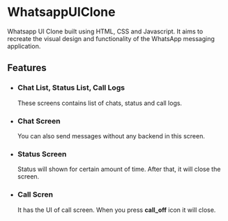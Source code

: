 # WhatsappUIClone
Whatsapp UI Clone built using HTML, CSS and Javascript. It aims to recreate the visual design and functionality of the WhatsApp messaging application.

## Features
* ### Chat List, Status List, Call Logs
  These screens contains list of chats, status and call logs.
* ### Chat Screen
  You can also send messages without any backend in this screen.
* ### Status Screen
  Status will shown for certain amount of time. After that, it will close the screen.
* ### Call Scren 
  It has the UI of call screen. When you press **call_off** icon it will close.

